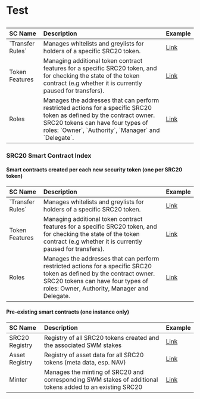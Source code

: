 # Test

## 

| SC Name | Description | Example |
| :--- | :--- | :--- |
| \`Transfer Rules\` | Manages whitelists and greylists for holders of a specific SRC20 token. | [Link](https://ropsten.etherscan.io/address/0xad872227FBCEE4271a2F89C4c9B7df0cc86E0e71#code) |
| Token Features | Managing additional token contract features for a specific SRC20 token, and for checking the state of the token contract \(e.g whether it is currently paused for transfers\). | [Link](https://ropsten.etherscan.io/address/0x31830850853A9fa8cb7CC7Fbf5bD5f807B8B5B8e#code) |
| Roles | Manages the addresses that can perform restricted actions for a specific SRC20 token as defined by the contract owner. SRC20 tokens can have four types of roles: \`Owner\`, \`Authority\`, \`Manager\` and \`Delegate\`. | [Link](https://ropsten.etherscan.io/address/0x32da71b47888a8c900761dff4fecd37c2e2da654#code) |

### SRC20 Smart Contract Index

#### Smart contracts created per each new security token \(one per SRC20 token\)

| SC Name | Description | Example |
| :--- | :--- | :--- |
| \`Transfer Rules\` | Manages whitelists and greylists for holders of a specific SRC20 token. | [Link](https://ropsten.etherscan.io/address/0xad872227FBCEE4271a2F89C4c9B7df0cc86E0e71#code) |
| Token Features | Managing additional token contract features for a specific SRC20 token, and for checking the state of the token contract \(e.g whether it is currently paused for transfers\). | [Link](https://ropsten.etherscan.io/address/0x31830850853A9fa8cb7CC7Fbf5bD5f807B8B5B8e#code) |
| Roles | Manages the addresses that can perform restricted actions for a specific SRC20 token as defined by the contract owner. SRC20 tokens can have four types of roles: Owner, Authority, Manager and Delegate. | [Link](https://ropsten.etherscan.io/address/0x32da71b47888a8c900761dff4fecd37c2e2da654#code) |

#### Pre-existing smart contracts \(one instance only\)

| SC Name | Description | Example |
| :--- | :--- | :--- |
| SRC20 Registry | Registry of all SRC20 tokens created and the associated SWM stakes | [Link](https://ropsten.etherscan.io/address/0xf37fdada55b07838cb865d9f2a9d449109eb9521#code) |
| Asset Registry | Registry of asset data for all SRC20 tokens \(meta data, esp. NAV\) | [Link](https://ropsten.etherscan.io/address/0x54f9b26edc46bd4beaf70ab2771b7ec178241932#code) |
| Minter | Manages the minting of SRC20 and corresponding SWM stakes of additional tokens added to an existing SRC20 | [Link](https://ropsten.etherscan.io/address/0xe0e57388e696c4db04643147070532111b21b8e8#code) |


